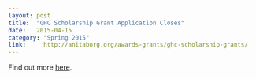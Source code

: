 ```yaml
---
layout: post
title:  "GHC Scholarship Grant Application Closes"
date:   2015-04-15
category: "Spring 2015"
link:     http://anitaborg.org/awards-grants/ghc-scholarship-grants/
---
```



Find out more [here](http://anitaborg.org/awards-grants/ghc-scholarship-grants/).
